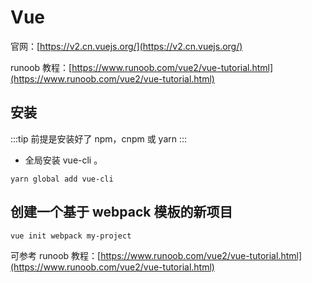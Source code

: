 # Vue

官网：[https://v2.cn.vuejs.org/](https://v2.cn.vuejs.org/)

runoob 教程：[https://www.runoob.com/vue2/vue-tutorial.html](https://www.runoob.com/vue2/vue-tutorial.html)

## 安装

:::tip
前提是安装好了 npm，cnpm 或 yarn
:::

- 全局安装 vue-cli 。

```shell
yarn global add vue-cli
```

## 创建一个基于 webpack 模板的新项目

```shell
vue init webpack my-project
```

可参考 runoob 教程：[https://www.runoob.com/vue2/vue-tutorial.html](https://www.runoob.com/vue2/vue-tutorial.html)

